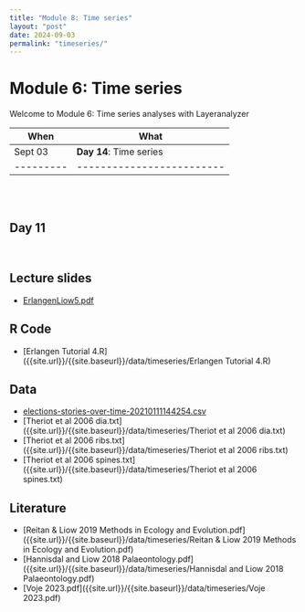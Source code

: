 ```yaml
---
title: "Module 8: Time series"
layout: "post" 
date: 2024-09-03
permalink: "timeseries/"
---
```


# Module 6: Time series 

Welcome to Module 6: Time series analyses with Layeranalyzer



| When    | What                    |
|---------|-------------------------|
| Sept 03 | **Day 14**: Time series |
|---------|-------------------------|

<br>

<br>

## Day 11 

<br>


## Lecture slides

- [ErlangenLiow5.pdf]({{site.url}}/{{site.baseurl}}/data/timeseries/ErlangenLiow5.pdf)  

## R Code

- [Erlangen Tutorial 4.R]({{site.url}}/{{site.baseurl}}/data/timeseries/Erlangen Tutorial 4.R)

## Data

- [elections-stories-over-time-20210111144254.csv]({{site.url}}/{{site.baseurl}}/data/timeseries/elections-stories-over-time-20210111144254.csv)
- [Theriot et al 2006 dia.txt]({{site.url}}/{{site.baseurl}}/data/timeseries/Theriot et al 2006 dia.txt)
- [Theriot et al 2006 ribs.txt]({{site.url}}/{{site.baseurl}}/data/timeseries/Theriot et al 2006 ribs.txt)
- [Theriot et al 2006 spines.txt]({{site.url}}/{{site.baseurl}}/data/timeseries/Theriot et al 2006 spines.txt)

## Literature

- [Reitan & Liow 2019 Methods in Ecology and Evolution.pdf]({{site.url}}/{{site.baseurl}}/data/timeseries/Reitan & Liow 2019 Methods in Ecology and Evolution.pdf)
- [Hannisdal and Liow 2018 Palaeontology.pdf]({{site.url}}/{{site.baseurl}}/data/timeseries/Hannisdal and Liow 2018 Palaeontology.pdf)
- [Voje 2023.pdf]({{site.url}}/{{site.baseurl}}/data/timeseries/Voje 2023.pdf)


